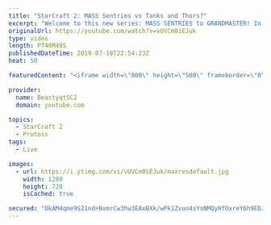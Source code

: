 ```yaml
---
title: "StarCraft 2: MASS Sentries vs Tanks and Thors?"
excerpt: "Welcome to this new series: MASS SENTRIES to GRANDMASTER! In this series, we will see how far I can get by playing ONLY Sentries on the ladder in ALL Protoss matchups!  There are sooo many gems from playing this series on stream - from splitting Sentries vs Ultralisks, to trying to break Terran Mech,"
originalUrl: https://youtube.com/watch?v=vUVCm0iEJuk
type: video
length: PT48M49S
publishedDateTime: 2019-07-18T22:54:23Z
heat: 50

featuredContent: "<iframe width=\"800\" height=\"500\" frameborder=\"0\" src=\"https://www.youtube.com/embed/vUVCm0iEJuk\" allow=\"accelerometer; autoplay; encrypted-media; gyroscope; picture-in-picture\" allowfullscreen></iframe>"

provider:
  name: BeastyqtSC2
  domain: youtube.com

topics:
  - StarCraft 2
  - Protoss
tags:
  - Live

images:
  - url: https://i.ytimg.com/vi/vUVCm0iEJuk/maxresdefault.jpg
    width: 1280
    height: 720
    isCached: true

secured: "DkAM4qme9S21nd+NxmrCw3hw3EAxBXk/wPk1Zvuo4sYsNMQyHfOxreY6h9EDJA+4szP8owm37WCxSxY4v+zVX1xrq3SYw9/oQEevB9hhiIMe51/Zwd7XcH+Xi3hA13malw9CQUeszAwhb6g+T1mF3QmY658eOwx2RHrOmci3aV4fbVVccQW4hL9acLGNi+xbYdn/gB0k+Kswt4xrc8M6h2ROZhi/iS5DoYyKBIKSpBUc/YPbmwYeMc9nLjR4UhU5OxEdUBXQzz/FbJgHhH+tKZVoQ0rcBfyjeEvX6Giawr19kU4PmtdB44O3CS7FxDwub+IC/tOI68SV4NhOu6Vl0DrjW3MDXI+wTiv9ph0LHqGJcFwTB9crnHReVuXYLEB9siJP4s9czsu+gs8talZPyutKUP3BeLlOkBEoEUZiO3U=;KsrhgqCZK0FsSV/rHSalag=="
---
```



